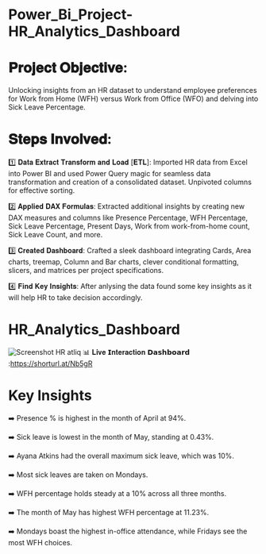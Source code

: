 # Power_Bi_Project-HR_Analytics_Dashboard
# 𝐏𝐫𝐨𝐣𝐞𝐜𝐭 𝐎𝐛𝐣𝐞𝐜𝐭𝐢𝐯𝐞:
Unlocking insights from an HR dataset to understand employee preferences for Work from Home (WFH) versus Work from Office (WFO) and delving into Sick Leave Percentage.

# 𝐒𝐭𝐞𝐩𝐬 𝐈𝐧𝐯𝐨𝐥𝐯𝐞𝐝:

1️⃣ 𝐃𝐚𝐭𝐚 𝐄𝐱𝐭𝐫𝐚𝐜𝐭 𝐓𝐫𝐚𝐧𝐬𝐟𝐨𝐫𝐦 𝐚𝐧𝐝 𝐋𝐨𝐚𝐝 [𝐄𝐓𝐋]:
Imported HR data from Excel into Power BI and used Power Query magic for seamless data transformation and creation of a consolidated dataset. Unpivoted columns for effective sorting. 

2️⃣ 𝐀𝐩𝐩𝐥𝐢𝐞𝐝 𝐃𝐀𝐗 𝐅𝐨𝐫𝐦𝐮𝐥𝐚𝐬:
Extracted additional insights by creating new DAX measures and columns like Presence Percentage, WFH Percentage, Sick Leave Percentage, Present Days, Work from work-from-home count, Sick Leave Count, and more. 

3️⃣ 𝐂𝐫𝐞𝐚𝐭𝐞𝐝 𝐃𝐚𝐬𝐡𝐛𝐨𝐚𝐫𝐝:
Crafted a sleek dashboard integrating Cards, Area charts, treemap, Column and Bar charts, clever conditional formatting, slicers, and matrices per project specifications.

4️⃣ 𝐅𝐢𝐧𝐝 𝐊𝐞𝐲 𝐈𝐧𝐬𝐢𝐠𝐡𝐭𝐬: After anlysing the data found some key insights as it will help HR to take decision accordingly.

# HR_Analytics_Dashboard
![Screenshot HR atliq](https://github.com/Abhay-kumar-10/Power_Bi_Project---HR_Analytics_Dashboard/assets/174067313/04475b7e-0821-4e0a-af7e-b3f84218659b)
📊 𝐋𝐢𝐯𝐞 𝗜𝐧𝐭𝐞𝐫𝐚𝐜𝐭𝐢𝐨𝐧 𝗗𝗮𝘀𝗵𝗯𝗼𝗮𝗿𝗱 :https://shorturl.at/Nb5gR

# Key Insights

➡️ Presence % is highest in the month of April at 94%.


➡️ Sick leave is lowest in the month of May, standing at 0.43%.


➡️ Ayana Atkins had the overall maximum sick leave, which was 10%.


➡️ Most sick leaves are taken on Mondays.


➡️ WFH percentage holds steady at a 10% across all three months.


➡️ The month of May has highest WFH percentage at 11.23%.


➡️ Mondays boast the highest in-office attendance, while Fridays see the most WFH choices.
